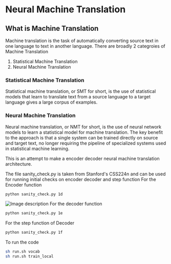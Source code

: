 # Neural Machine Translation
## What is Machine Translation
Machine translation is the task of automatically converting source text in one language to text in another language.
There are broadly 2 categroies of Machine Translation 
1. Statistical Machine Translation
2. Neural Machine Translation

### Statistical Machine Translation
Statistical machine translation, or SMT for short, is the use of statistical models that learn to translate text from a source language to a target language gives a large corpus of examples.

### Neural Machine Translation
Neural machine translation, or NMT for short, is the use of neural network models to learn a statistical model for machine translation.
The key benefit to the approach is that a single system can be trained directly on source and target text, no longer requiring the pipeline of specialized systems used in statistical machine learning.

This is an attempt to make a encoder decoder neural machine translation architecture.

The file sanity_check.py is taken from Stanford's CSS224n and can be used for running initial checks on encoder decoder and step function
For the Encoder function
``` bash
python sanity_check.py 1d
```
![Image description]()
For the decoder function
``` bash
python sanity_check.py 1e
```
For the step function of Decoder
``` bash
python sanity_check.py 1f
```
To run the code
``` bash
sh run.sh vocab
sh run.sh train_local
```

